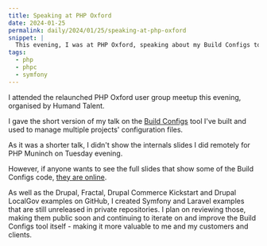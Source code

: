 ```yaml
---
title: Speaking at PHP Oxford
date: 2024-01-25
permalink: daily/2024/01/25/speaking-at-php-oxford
snippet: |
  This evening, I was at PHP Oxford, speaking about my Build Configs tool.
tags:
  - php
  - phpc
  - symfony
---
```


I attended the relaunched PHP Oxford user group meetup this evening, organised by Humand Talent.

I gave the short version of my talk on the [Build Configs] tool I've built and used to manage multiple projects' configuration files.

As it was a shorter talk, I didn't show the internals slides I did remotely for PHP Muninch on Tuesday evening.

However, if anyone wants to see the full slides that show some of the Build Configs code, [they are online][talk].

As well as the Drupal, Fractal, Drupal Commerce Kickstart and Drupal LocalGov examples on GitHub, I created Symfony and Laravel examples that are still unreleased in private repositories. I plan on reviewing those, making them public soon and continuing to iterate on and improve the Build Configs tool itself - making it more valuable to me and my customers and clients.

[build configs]: {{site.url}}/build-configs
[talk]: {{site.url}}/talks/building-build-configs
